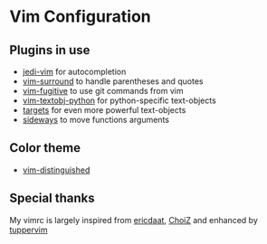 # Vim Configuration

## Plugins in use
* [jedi-vim](https://github.com/davidhalter/jedi-vim) for autocompletion
* [vim-surround](https://github.com/tpope/vim-surround) to handle parentheses and quotes
* [vim-fugitive](https://github.com/tpope/vim-fugitive) to use git commands from vim
* [vim-textobj-python](https://github.com/bps/vim-textobj-python) for python-specific text-objects
* [targets](https://github.com/wellle/targets.vim) for even more powerful text-objects
* [sideways](https://github.com/AndrewRadev/sideways.vim) to move functions arguments

## Color theme
* [vim-distinguished](https://github.com/Lokaltog/vim-distinguished)

## Special thanks
My vimrc is largely inspired from [ericdaat](https://github.com/ericdaat/vim-config), [ChoiZ](https://github.com/ChoiZ/Micro-Vim-config) and enhanced by [tuppervim](http://tuppervim.org)

